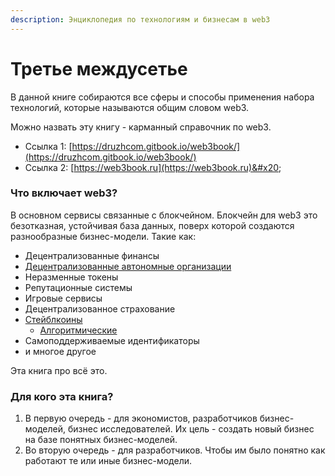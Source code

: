 ```yaml
---
description: Энциклопедия по технологиям и бизнесам в web3
---
```


# Третье междусетье

В данной книге собираются все сферы и способы применения набора технологий, которые называются общим словом web3.

Можно назвать эту книгу - карманный справочник по web3.

* Ссылка 1: [https://druzhcom.gitbook.io/web3book/](https://druzhcom.gitbook.io/web3book/)
* Ссылка 2: [https://web3book.ru](https://web3book.ru)&#x20;

### Что включает web3?

В основном сервисы связанные с блокчейном. Блокчейн для web3 это безотказная, устойчивая база данных, поверх которой создаются разнообразные бизнес-модели. Такие как:

* Децентрализованные финансы
* [Децентрализованные автономные организации](dao.md)
* Неразменные токены
* Репутационные системы
* Игровые сервисы
* Децентрализованное страхование
* [Стейблкоины](broken-reference)
  * [Алгоритмические](steiblkoiny/algoritmicheskie.md)
* Самоподдерживаемые идентификаторы
* и многое другое

Эта книга про всё это.&#x20;

### Для кого эта книга?

1. В первую очередь - для экономистов, разработчиков бизнес-моделей, бизнес исследователей. Их цель - создать новый бизнес на базе понятных бизнес-моделей.
2. Во вторую очередь - для разработчиков. Чтобы им было понятно как работают те или иные бизнес-модели.
